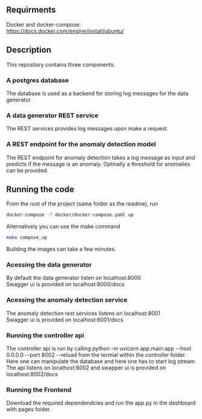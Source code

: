 ## Requirments
Docker and docker-compose: https://docs.docker.com/engine/install/ubuntu/

## Description
This repository contains three components.

### A postgres database
The database is used as a backend for storing log messages for the data generator
### A data generator REST service
The REST services provides log messages upon make a request.
### A REST endpoint for the anomaly detection model
The REST endpoint for anomaly detection takes a log message as input and predicts if the message is an anomaly. Optinally a threshold for anomalies can be provided.
## Running the code
From the root of the project (same folder as the readme), run
```bash
docker-compose -f docker/docker-compose.yaml up
```
Alternatively you can use the make command
```bash
make compose_up
```
Building the images can take a few minutes.
### Acessing the data generator
By default the data generator listen on localhost:8000 <br>
Swagger ui is provided on localhost:8000/docs

### Acessing the anomaly detection service
The anomaly detection rest services listens on localhost:8001 <br>
Swagger ui is provided on localhost:8001/docs


### Running the controller api
The controller api is run by calling python -m uvicorn app.main:app --host 0.0.0.0 --port 8002 --reload
from the termial within the controller folder. Here one can manipulate the database and here one has to start log stream. The api listens on localhost:8002 and swapper ui is provided on localhost:8002/docs

### Running the Frontend
Download the required dependendcies and run the app.py in the dashboard with pages folder.
